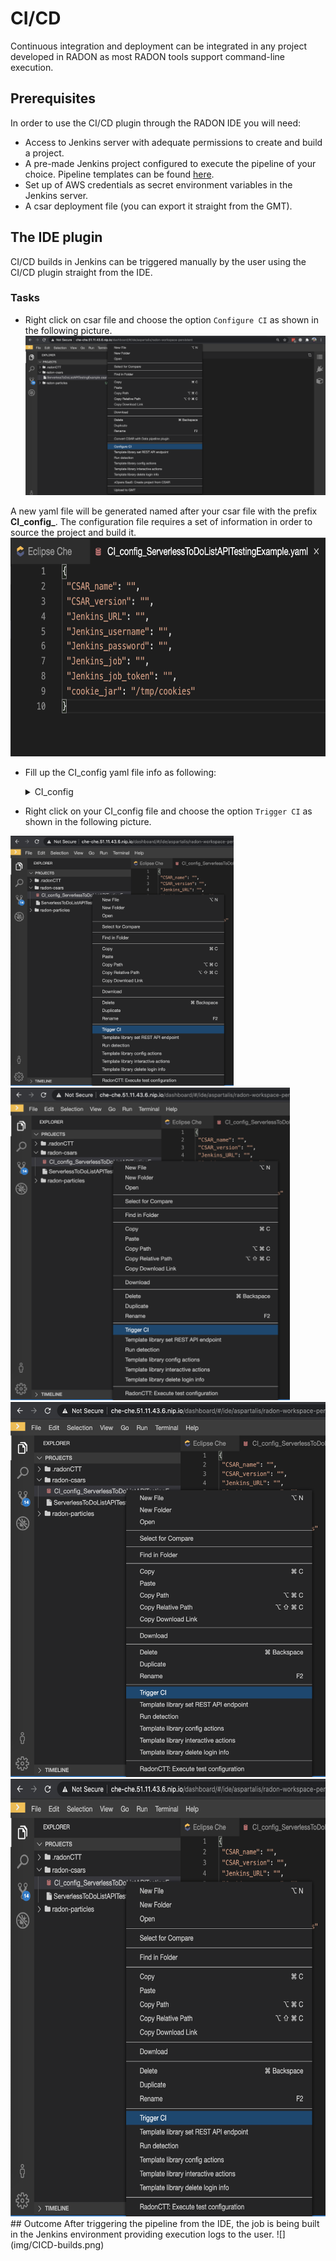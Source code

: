# CI/CD
Continuous integration and deployment can be integrated in any project developed in RADON as most RADON tools support command-line execution.

##  Prerequisites
In order to use the CI/CD plugin through the RADON IDE you will need:
- Access to Jenkins server with adequate permissions to create and build a project.
- A pre-made Jenkins project configured to execute the pipeline of your choice. Pipeline templates can be found [here](https://github.com/radon-h2020/radon-cicd-templates).
-   Set up of AWS credentials as secret environment variables in the Jenkins server.
- A csar deployment file (you can export it straight from the GMT).
 
## The IDE plugin
CI/CD builds in Jenkins can be triggered manually by the user using the CI/CD plugin straight from the IDE. 
### Tasks
- Right click on csar file and choose the option `Configure CI` as shown in the following picture.
![](img/CICD-configureCI.png)

A new yaml file will be generated named after your csar file with the prefix **CI_config_**. The configuration file requires a set of information in order to source the project and build it.
<img src="img/CICD-configuration_file.png" height="350">

- Fill up the CI_config yaml file info as following:
	<details>
      <summary>CI_config</summary>

    ```
    {
    "CSAR_name": "YOUR_CSAR_NAME",
    "CSAR_version": "YOUR_CSAR_VERSION",
    "Jenkins_URL": "YOUR_JENKINS_URL",
    "Jenkins_username": "YOUR_JENKINS_USERNAME",
    "Jenkins_password": "YOUR_JENKINS_PASSWORD",
    "Jenkins_job": "YOUR_JENKINS_JOB_NAME",
    "Jenkins_job_token": "YOUR_JENKINS_JOB_TOKEN",
    "cookie_jar": "/tmp/cookies"
    }
    ```
 - Right click on your CI_config file and choose the option `Trigger CI` as shown in the following picture.
 <img src="img/CICD-triggerCI.png" height="400">
 <img src="img/CICD-triggerCI.png" height="500">
 <img src="img/CICD-triggerCI.png" height="600">
 <img src="img/CICD-triggerCI.png" height="700">
## Outcome
After triggering the pipeline from the IDE, the job is being built in the Jenkins environment providing execution logs to the user.
![](img/CICD-builds.png)

